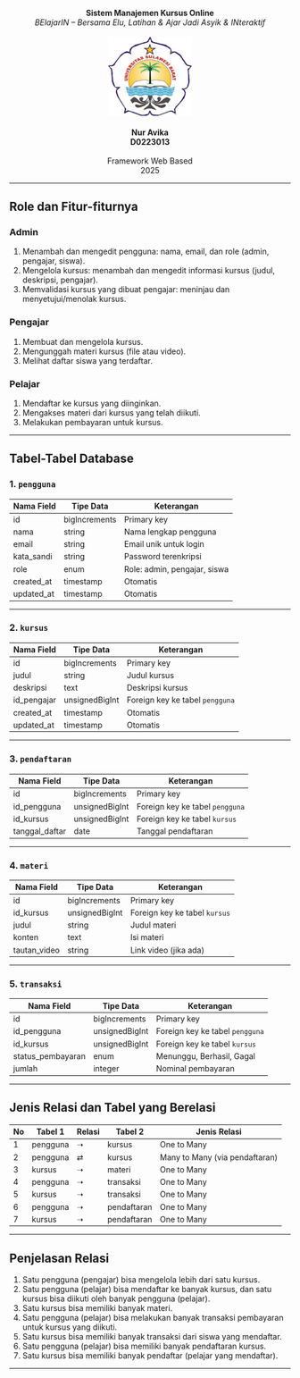 <p align="center">
  <b>Sistem Manajemen Kursus Online</b><br>
  <i>BElajarIN – Bersama Elu, Latihan & Ajar Jadi Asyik & INteraktif</i><br><br>
  <img src="./Logo%20Unsulbar.png" alt="Logo Unsulbar" width="150"><br><br>
  <b>Nur Avika</b><br>
  <b>D0223013</b><br><br>
  Framework Web Based<br>
  2025
</p>

---

## Role dan Fitur-fiturnya

### Admin
1. Menambah dan mengedit pengguna: nama, email, dan role (admin, pengajar, siswa).
2. Mengelola kursus: menambah dan mengedit informasi kursus (judul, deskripsi, pengajar).
3. Memvalidasi kursus yang dibuat pengajar: meninjau dan menyetujui/menolak kursus.

### Pengajar
1. Membuat dan mengelola kursus.
2. Mengunggah materi kursus (file atau video).
3. Melihat daftar siswa yang terdaftar.

### Pelajar
1. Mendaftar ke kursus yang diinginkan.
2. Mengakses materi dari kursus yang telah diikuti.
3. Melakukan pembayaran untuk kursus.

---

## Tabel-Tabel Database

### 1. `pengguna`
| Nama Field  | Tipe Data      | Keterangan                              |
|-------------|----------------|------------------------------------------|
| id          | bigIncrements  | Primary key                             |
| nama        | string         | Nama lengkap pengguna                   |
| email       | string         | Email unik untuk login                  |
| kata_sandi  | string         | Password terenkripsi                    |
| role        | enum           | Role: admin, pengajar, siswa            |
| created_at  | timestamp      | Otomatis                                |
| updated_at  | timestamp      | Otomatis                                |

---

### 2. `kursus`
| Nama Field   | Tipe Data        | Keterangan                         |
|--------------|------------------|-------------------------------------|
| id           | bigIncrements    | Primary key                        |
| judul        | string           | Judul kursus                       |
| deskripsi    | text             | Deskripsi kursus                   |
| id_pengajar  | unsignedBigInt   | Foreign key ke tabel `pengguna`    |
| created_at   | timestamp        | Otomatis                           |
| updated_at   | timestamp        | Otomatis                           |

---

### 3. `pendaftaran`
| Nama Field     | Tipe Data        | Keterangan                          |
|----------------|------------------|--------------------------------------|
| id             | bigIncrements    | Primary key                         |
| id_pengguna    | unsignedBigInt   | Foreign key ke tabel `pengguna`     |
| id_kursus      | unsignedBigInt   | Foreign key ke tabel `kursus`       |
| tanggal_daftar | date             | Tanggal pendaftaran                 |

---

### 4. `materi`
| Nama Field    | Tipe Data        | Keterangan                         |
|---------------|------------------|-------------------------------------|
| id            | bigIncrements    | Primary key                        |
| id_kursus     | unsignedBigInt   | Foreign key ke tabel `kursus`      |
| judul         | string           | Judul materi                       |
| konten        | text             | Isi materi                         |
| tautan_video  | string           | Link video (jika ada)              |

---

### 5. `transaksi`
| Nama Field         | Tipe Data        | Keterangan                          |
|--------------------|------------------|--------------------------------------|
| id                 | bigIncrements    | Primary key                         |
| id_pengguna        | unsignedBigInt   | Foreign key ke tabel `pengguna`     |
| id_kursus          | unsignedBigInt   | Foreign key ke tabel `kursus`       |
| status_pembayaran  | enum             | Menunggu, Berhasil, Gagal           |
| jumlah             | integer          | Nominal pembayaran                  |

---

## Jenis Relasi dan Tabel yang Berelasi

| No | Tabel 1   | Relasi | Tabel 2     | Jenis Relasi                        |
|----|-----------|--------|-------------|-------------------------------------|
| 1  | pengguna  | ➝      | kursus      | One to Many                        |
| 2  | pengguna  | ⇄      | kursus      | Many to Many (via pendaftaran)      |
| 3  | kursus    | ➝      | materi      | One to Many                         |
| 4  | pengguna  | ➝      | transaksi   | One to Many                         |
| 5  | kursus    | ➝      | transaksi   | One to Many                         |
| 6  | pengguna  | ➝      | pendaftaran | One to Many                         |
| 7  | kursus    | ➝      | pendaftaran | One to Many                         |

---

## Penjelasan Relasi

1.	Satu pengguna (pengajar) bisa mengelola lebih dari satu kursus.
2.	Satu pengguna (pelajar) bisa mendaftar ke banyak kursus, dan satu kursus bisa diikuti oleh banyak pengguna (pelajar).
3.	Satu kursus bisa memiliki banyak materi.
4.	Satu pengguna (pelajar) bisa melakukan banyak transaksi pembayaran untuk kursus yang diikuti.
5.	Satu kursus bisa memiliki banyak transaksi dari siswa yang mendaftar.
6.	Satu pengguna (pelajar) bisa memiliki banyak pendaftaran kursus.
7.	Satu kursus bisa memiliki banyak pendaftar (pelajar yang mendaftar).

---
